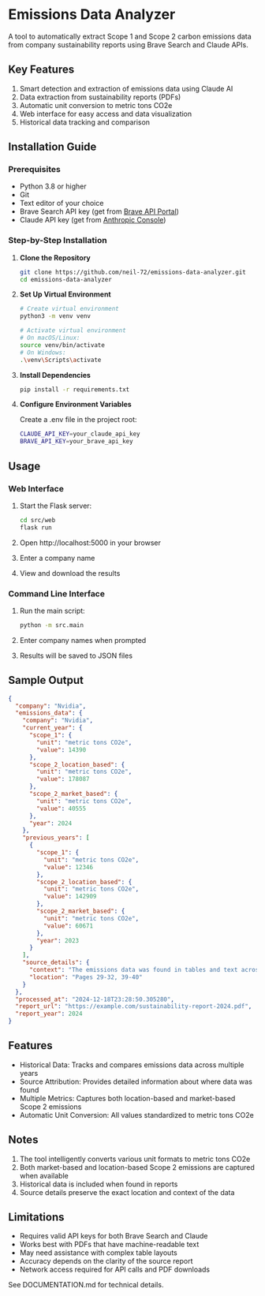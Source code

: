 # Emissions Data Analyzer

A tool to automatically extract Scope 1 and Scope 2 carbon emissions data from company sustainability reports using Brave Search and Claude APIs.

## Key Features

1. Smart detection and extraction of emissions data using Claude AI
2. Data extraction from sustainability reports (PDFs)
3. Automatic unit conversion to metric tons CO2e
4. Web interface for easy access and data visualization
5. Historical data tracking and comparison

## Installation Guide

### Prerequisites
- Python 3.8 or higher
- Git
- Text editor of your choice
- Brave Search API key (get from [Brave API Portal](https://brave.com/search/api/))
- Claude API key (get from [Anthropic Console](https://console.anthropic.com/))

### Step-by-Step Installation

1. **Clone the Repository**
   ```bash
   git clone https://github.com/neil-72/emissions-data-analyzer.git
   cd emissions-data-analyzer
   ```

2. **Set Up Virtual Environment**
   ```bash
   # Create virtual environment
   python3 -m venv venv
   
   # Activate virtual environment
   # On macOS/Linux:
   source venv/bin/activate
   # On Windows:
   .\venv\Scripts\activate
   ```

3. **Install Dependencies**
   ```bash
   pip install -r requirements.txt
   ```

4. **Configure Environment Variables**

   Create a .env file in the project root:
   ```bash
   CLAUDE_API_KEY=your_claude_api_key
   BRAVE_API_KEY=your_brave_api_key
   ```

## Usage

### Web Interface

1. Start the Flask server:
   ```bash
   cd src/web
   flask run
   ```

2. Open http://localhost:5000 in your browser
3. Enter a company name
4. View and download the results

### Command Line Interface

1. Run the main script:
   ```bash
   python -m src.main
   ```

2. Enter company names when prompted
3. Results will be saved to JSON files

## Sample Output

```json
{
  "company": "Nvidia",
  "emissions_data": {
    "company": "Nvidia",
    "current_year": {
      "scope_1": {
        "unit": "metric tons CO2e",
        "value": 14390
      },
      "scope_2_location_based": {
        "unit": "metric tons CO2e",
        "value": 178087
      },
      "scope_2_market_based": {
        "unit": "metric tons CO2e",
        "value": 40555
      },
      "year": 2024
    },
    "previous_years": [
      {
        "scope_1": {
          "unit": "metric tons CO2e",
          "value": 12346
        },
        "scope_2_location_based": {
          "unit": "metric tons CO2e",
          "value": 142909
        },
        "scope_2_market_based": {
          "unit": "metric tons CO2e",
          "value": 60671
        },
        "year": 2023
      }
    ],
    "source_details": {
      "context": "The emissions data was found in tables and text across multiple pages of Nvidia's sustainability report",
      "location": "Pages 29-32, 39-40"
    }
  },
  "processed_at": "2024-12-18T23:28:50.305280",
  "report_url": "https://example.com/sustainability-report-2024.pdf",
  "report_year": 2024
}
```

## Features

- Historical Data: Tracks and compares emissions data across multiple years
- Source Attribution: Provides detailed information about where data was found
- Multiple Metrics: Captures both location-based and market-based Scope 2 emissions
- Automatic Unit Conversion: All values standardized to metric tons CO2e

## Notes

1. The tool intelligently converts various unit formats to metric tons CO2e
2. Both market-based and location-based Scope 2 emissions are captured when available
3. Historical data is included when found in reports
4. Source details preserve the exact location and context of the data

## Limitations

* Requires valid API keys for both Brave Search and Claude
* Works best with PDFs that have machine-readable text
* May need assistance with complex table layouts
* Accuracy depends on the clarity of the source report
* Network access required for API calls and PDF downloads

See DOCUMENTATION.md for technical details.